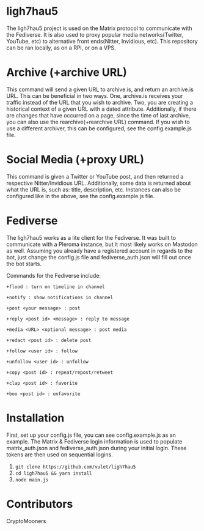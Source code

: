 # ligh7hau5

The ligh7hau5 project is used on the Matrix protocol to communicate with the Fediverse. It is also used to proxy popular media networks(Twitter, YouTube, etc) to alternative front ends(Nitter, Invidious, etc). This repository can be ran locally, as on a RPi, or on a VPS.
# Archive (+archive URL)

This command will send a given URL to archive.is, and return an archive.is URL. This can be beneficial in two ways. One, archive.is receives your traffic instead of the URL that you wish to archive. Two, you are creating a historical context of a given URL with a dated attribute. Additionally, if there are changes that have occurred on a page, since the time of last archive, you can also use the rearchive(+rearchive URL) command. If you wish to use a different archiver, this can be configured, see the config.example.js file.
# Social Media (+proxy URL)

This command is given a Twitter or YouTube post, and then returned a respective Nitter/Invidious URL. Additionally, some data is returned about what the URL is, such as: title, description, etc. Instances can also be configured like in the above, see the config.example.js file.
# Fediverse

The ligh7hau5 works as a lite client for the Fediverse. It was built to communicate with a Pleroma instance, but it most likely works on Mastodon as well. Assuming you already have a registered account in regards to the bot, just change the config.js file and fediverse_auth.json will fill out once the bot starts.

Commands for the Fediverse include:

`+flood : turn on timeline in channel`

`+notify : show notifications in channel`

`+post <your message> : post`

`+reply <post id> <message> : reply to message`

`+media <URL> <optional message> : post media`

`+redact <post id> : delete post`

`+follow <user id> : follow`

`+unfollow <user id> : unfollow`

`+copy <post id> : repeat/repost/retweet`

`+clap <post id> : favorite`

`+boo <post id> : unfavorite`

# Installation

First, set up your config.js file, you can see config.example.js as an example. The Matrix & Fediverse login information is used to populate matrix_auth.json and fediverse_auth.json during your initial login. These tokens are then used on sequential logins.
1. `git clone https://github.com/vulet/ligh7hau5`
2. `cd ligh7hau5 && yarn install`
3. `node main.js`

# Contributors
CryptoMooners
